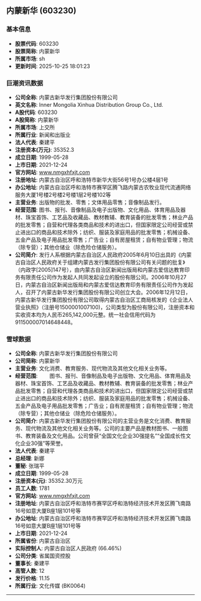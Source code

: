 ## 内蒙新华 (603230)

### 基本信息

- **股票代码**: 603230
- **股票简称**: 内蒙新华
- **所属市场**: sh
- **更新时间**: 2025-10-25 18:01:23

### 巨潮资讯数据

- **公司全称**: 内蒙古新华发行集团股份有限公司
- **英文名称**: Inner Mongolia Xinhua Distribution Group Co., Ltd.
- **A股代码**: 603230
- **A股简称**: 内蒙新华
- **所属市场**: 上交所
- **所属行业**: 新闻和出版业
- **法人代表**: 秦建平
- **注册资本(万元)**: 35352.3
- **成立日期**: 1999-05-28
- **上市日期**: 2021-12-24
- **官方网站**: www.nmgxhfxjt.com
- **注册地址**: 内蒙古自治区呼和浩特市新华大街56号1号办公楼4层1号
- **办公地址**: 内蒙古自治区呼和浩特市赛罕区腾飞路内蒙古农牧业现代流通网络服务大厦1号楼2号楼2号楼1层2号楼102等
- **主营业务**: 出版物的批发、零售；文体用品零售；音像制品发行。
- **经营范围**: 图书、报刊、音像制品及电子出版物、文化用品、体育用品及器材、珠宝首饰、工艺品及收藏品、教材教辅、教育装备的批发零售；林业产品的批发零售；自营和代理各类商品和技术的进出口，但国家限定公司经营或禁止进出口的商品和技术除外；纺织、服装及家庭用品的批发零售；机械设备、五金产品及电子用品批发零售；广告业；自有房屋租赁；自有物业管理；物流（除专营）；其他仓储业（除危险仓储服务）。
- **公司简介**: 发行人系根据内蒙古自治区人民政府2005年6月10日出具的《内蒙古自治区人民政府关于组建内蒙古发行集团股份有限公司有关问题的批复》（内政字[2005]147号），由内蒙古自治区新闻出版局和内蒙古爱信达教育印务有限责任公司作为发起人共同发起设立的股份有限公司。2006年10月27日，内蒙古自治区新闻出版局和内蒙古爱信达教育印务有限责任公司作为发起人，召开了内蒙古新华发行集团股份有限公司创立大会。2006年12月12日，内蒙古新华发行集团股份有限公司取得内蒙古自治区工商局核发的《企业法人营业执照》（注册号1500001007100)，公司类型为股份有限公司，注册资本和实收资本均为人民币265,142,000元整。统一社会信用代码为911500007014648448。

### 雪球数据

- **公司全称**: 内蒙古新华发行集团股份有限公司
- **公司简称**: 内蒙新华
- **主营业务**: 文化消费、教育服务、现代物流及其他文化相关业务等。
- **经营范围**: 　　图书、报刊、音像制品及电子出版物、文化用品、体育用品及器材、珠宝首饰、工艺品及收藏品、教材教辅、教育装备的批发零售；林业产品批发零售；自营和代理各类商品和技术的进出口，但国家限定公司经营或禁止进出口的商品和技术除外；纺织、服装及家庭用品的批发零售；机械设备、五金产品及电子用品批发零售；广告业；自有房屋租赁；自有物业管理；物流（除专营）；其他仓储业（除危险仓储服务）。
- **公司简介**: 内蒙古新华发行集团股份有限公司的主营业务是文化消费、教育服务、现代物流及其他文化相关业务等。公司的主要产品是教材图书、一般图书、教育装备及文化用品。公司曾获“全国文化企业30强提名”“全国成长性文化企业30强”等荣誉。
- **法人代表**: 秦建平
- **总经理**: 新娜
- **董秘**: 张瑞平
- **成立日期**: 1999-05-28
- **注册资本(元)**: 35352.30万元
- **员工人数**: 1781
- **官方网站**: www.nmgxhfxjt.com
- **注册地址**: 内蒙古自治区呼和浩特市赛罕区呼和浩特经济技术开发区腾飞南路16号如意大厦B座1层101号等
- **办公地址**: 内蒙古自治区呼和浩特市赛罕区呼和浩特经济技术开发区腾飞南路16号如意大厦B座1层101号等
- **上市日期**: 2021-12-24
- **所属省份**: 内蒙古自治区
- **实际控制人**: 内蒙古自治区人民政府 (66.46%)
- **公司分类**: 省属国资控股
- **董事长**: 秦建平
- **高管人数**: 12
- **发行价格**: 11.15
- **所属行业**: 文化传媒 (BK0064)

---